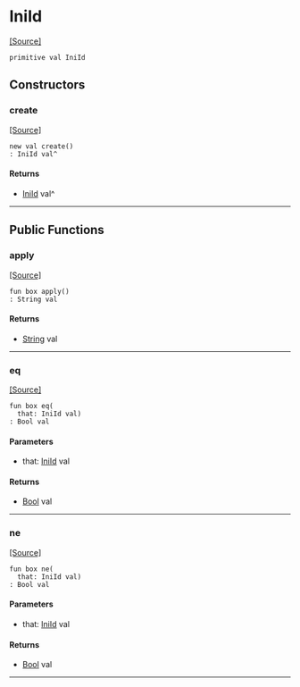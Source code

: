 # IniId
<span class="source-link">[[Source]](src/mqtt-configurator/iniStrings.md#L-0-59)</span>
```pony
primitive val IniId
```

## Constructors

### create
<span class="source-link">[[Source]](src/mqtt-configurator/iniStrings.md#L-0-59)</span>


```pony
new val create()
: IniId val^
```

#### Returns

* [IniId](mqtt-configurator-IniId.md) val^

---

## Public Functions

### apply
<span class="source-link">[[Source]](src/mqtt-configurator/iniStrings.md#L-0-59)</span>


```pony
fun box apply()
: String val
```

#### Returns

* [String](builtin-String.md) val

---

### eq
<span class="source-link">[[Source]](src/mqtt-configurator/iniStrings.md#L-0-59)</span>


```pony
fun box eq(
  that: IniId val)
: Bool val
```
#### Parameters

*   that: [IniId](mqtt-configurator-IniId.md) val

#### Returns

* [Bool](builtin-Bool.md) val

---

### ne
<span class="source-link">[[Source]](src/mqtt-configurator/iniStrings.md#L-0-59)</span>


```pony
fun box ne(
  that: IniId val)
: Bool val
```
#### Parameters

*   that: [IniId](mqtt-configurator-IniId.md) val

#### Returns

* [Bool](builtin-Bool.md) val

---

